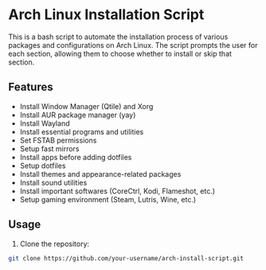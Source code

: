 # Arch Linux Installation Script

This is a bash script to automate the installation process of various packages and configurations on Arch Linux. The script prompts the user for each section, allowing them to choose whether to install or skip that section.

## Features

- Install Window Manager (Qtile) and Xorg
- Install AUR package manager (yay)
- Install Wayland
- Install essential programs and utilities
- Set FSTAB permissions
- Setup fast mirrors
- Install apps before adding dotfiles
- Setup dotfiles
- Install themes and appearance-related packages
- Install sound utilities
- Install important softwares (CoreCtrl, Kodi, Flameshot, etc.)
- Setup gaming environment (Steam, Lutris, Wine, etc.)

## Usage

1. Clone the repository:

```bash
git clone https://github.com/your-username/arch-install-script.git